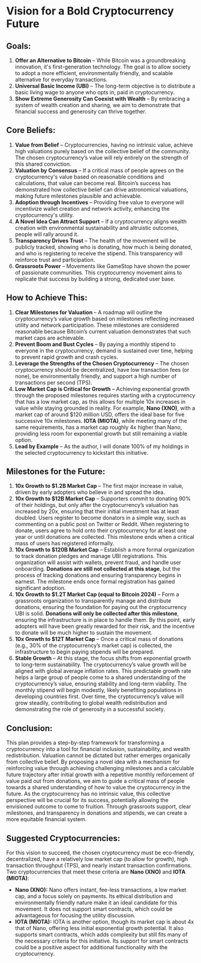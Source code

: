 # Vision for a Bold Cryptocurrency Future

## Goals:

1. **Offer an Alternative to Bitcoin** – While Bitcoin was a groundbreaking innovation, it's first-generation technology. The goal is to allow society to adopt a more efficient, environmentally friendly, and scalable alternative for everyday transactions.
2. **Universal Basic Income (UBI)** – The long-term objective is to distribute a basic living wage to anyone who opts in, paid in cryptocurrency.
3. **Show Extreme Generosity Can Coexist with Wealth** – By embracing a system of wealth creation and sharing, we aim to demonstrate that financial success and generosity can thrive together.

## Core Beliefs:

1. **Value from Belief** – Cryptocurrencies, having no intrinsic value, achieve high valuations purely based on the collective belief of the community. The chosen cryptocurrency’s value will rely entirely on the strength of this shared conviction.
2. **Valuation by Consensus** – If a critical mass of people agrees on the cryptocurrency's value based on reasonable conditions and calculations, that value can become real. Bitcoin’s success has demonstrated how collective belief can drive astronomical valuations, making future milestones plausible and achievable.
3. **Adoption through Incentives** – Providing free value to everyone will incentivize wallet creation and network activity, enhancing the cryptocurrency's utility.
4. **A Novel Idea Can Attract Support** – If a cryptocurrency aligns wealth creation with environmental sustainability and altruistic outcomes, people will rally around it.
5. **Transparency Drives Trust** – The health of the movement will be publicly tracked, showing who is donating, how much is being donated, and who is registering to receive the stipend. This transparency will reinforce trust and participation.
6. **Grassroots Power** – Movements like GameStop have shown the power of passionate communities. This cryptocurrency movement aims to replicate that success by building a strong, dedicated user base.

## How to Achieve This:

1. **Clear Milestones for Valuation** – A roadmap will outline the cryptocurrency’s value growth based on milestones reflecting increased utility and network participation. These milestones are considered reasonable because Bitcoin’s current valuation demonstrates that such market caps are achievable.
2. **Prevent Boom and Bust Cycles** – By paying a monthly stipend to everyone in the cryptocurrency, demand is sustained over time, helping to prevent rapid growth and crash cycles.
3. **Leverage the Strengths of the Chosen Cryptocurrency** – The chosen cryptocurrency should be decentralized, have low transaction fees (or none), be environmentally friendly, and support a high number of transactions per second (TPS).
4. **Low Market Cap is Critical for Growth** – Achieving exponential growth through the proposed milestones requires starting with a cryptocurrency that has a low market cap, as this allows for multiple 10x increases in value while staying grounded in reality. For example, **Nano (XNO)**, with a market cap of around $120 million USD, offers the ideal base for five successive 10x milestones. **IOTA (MIOTA)**, while meeting many of the same requirements, has a market cap roughly 4x higher than Nano, providing less room for exponential growth but still remaining a viable option.
5. **Lead by Example** – As the author, I will donate 100% of my holdings in the selected cryptocurrency to kickstart this initiative.

## Milestones for the Future:

1. **10x Growth to $1.2B Market Cap** – The first major increase in value, driven by early adopters who believe in and spread the idea.
2. **10x Growth to $12B Market Cap** – Supporters commit to donating 90% of their holdings, but only after the cryptocurrency’s valuation has increased by 20x, ensuring that their initial investment has at least doubled. Users register to become donators in a simple way, such as commenting on a public post on Twitter or Reddit. When registering to donate, users agree to hold onto their cryptocurrency for at least one year or until donations are collected. This milestone ends when a critical mass of users has registered informally.
3. **10x Growth to $120B Market Cap** – Establish a more formal organization to track donation pledges and manage UBI registrations. This organization will assist with wallets, prevent fraud, and handle user onboarding. **Donations are still not collected at this stage**, but the process of tracking donations and ensuring transparency begins in earnest. The milestone ends once formal registration has gained significant adoption.
4. **10x Growth to $1.2T Market Cap (equal to Bitcoin 2024)** – Form a grassroots organization to transparently manage and distribute donations, ensuring the foundation for paying out the cryptocurrency UBI is solid. **Donations will only be collected after this milestone**, ensuring the infrastructure is in place to handle them. By this point, early adopters will have been greatly rewarded for their risk, and the incentive to donate will be much higher to sustain the movement.
5. **10x Growth to $12T Market Cap** – Once a critical mass of donations (e.g., 30% of the cryptocurrency’s market cap) is collected, the infrastructure to begin paying stipends will be prepared.
6. **Stable Growth** – At this stage, the focus shifts from exponential growth to long-term sustainability. The cryptocurrency’s value growth will be aligned with global average inflation rates. This predictable growth rate helps a large group of people come to a shared understanding of the cryptocurrency’s value, ensuring stability and long-term viability. The monthly stipend will begin modestly, likely benefiting populations in developing countries first. Over time, the cryptocurrency’s value will grow steadily, contributing to global wealth redistribution and demonstrating the role of generosity in a successful society.

## Conclusion:

This plan provides a step-by-step framework for transforming a cryptocurrency into a tool for financial inclusion, sustainability, and wealth redistribution. Valuation cannot be dictated but rather emerges organically from collective belief. By proposing a novel idea with a mechanism for reinforcing value through achieving challenging milestones and a calculable future trajectory after initial growth with a repetitive monthly reiforcement of value paid out from donations, we aim to guide a critical mass of people towards a shared understanding of how to value the cryptocurrency in the future. As the cryptocurrency has no intrinsic value, this collective perspective will be crucial for its success, potentially allowing the envisioned outcome to come to fruition. Through grassroots support, clear milestones, and transparency in donations and stipends, we can create a more equitable financial system.

## Suggested Cryptocurrencies:

For this vision to succeed, the chosen cryptocurrency must be eco-friendly, decentralized, have a relatively low market cap (to allow for growth), high transaction throughput (TPS), and nearly instant transaction confirmations. Two cryptocurrencies that meet these criteria are **Nano (XNO)** and **IOTA (MIOTA)**:

- **Nano (XNO):** Nano offers instant, fee-less transactions, a low market cap, and a focus solely on payments. Its ethical distribution and environmentally friendly nature make it an ideal candidate for this movement. It does not support smart contracts, which could be advantageous for focusing the utility discussion.
- **IOTA (MIOTA):** IOTA is another option, though its market cap is about 4x that of Nano, offering less initial exponential growth potential. It also supports smart contracts, which adds complexity but still fits many of the necessary criteria for this initiative. Its support for smart contracts could be a positive aspect for additional functionality with the cryptocurrency.
